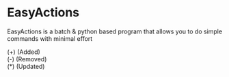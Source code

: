 # EasyActions
EasyActions is a batch & python based program that allows you to do simple commands with minimal effort

(+) (Added) </br>
(-) (Removed) </br>
(*) (Updated) </br>
